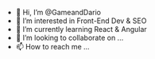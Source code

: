 - 👋 Hi, I’m @GameandDario
- 👀 I’m interested in Front-End Dev & SEO
- 🌱 I’m currently learning React & Angular
- 💞️ I’m looking to collaborate on ...
- 📫 How to reach me ...

<!---
GameandDario/GameandDario is a ✨ special ✨ repository because its `README.md` (this file) appears on your GitHub profile.
You can click the Preview link to take a look at your changes.
--->
